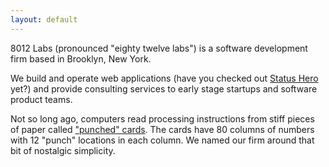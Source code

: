 ```yaml
---
layout: default
---
```


8012 Labs (pronounced "eighty twelve labs") is a software development firm based in Brooklyn, New York.

We build and operate web applications (have you checked out [Status Hero](https://statushero.com) yet?) and provide consulting services to early stage startups and software product teams.

Not so long ago, computers read processing instructions from stiff pieces of paper called ["punched" cards](https://en.wikipedia.org/wiki/Punched_card). The cards have 80 columns of numbers with 12 "punch" locations in each column. We named our firm around that bit of nostalgic simplicity.